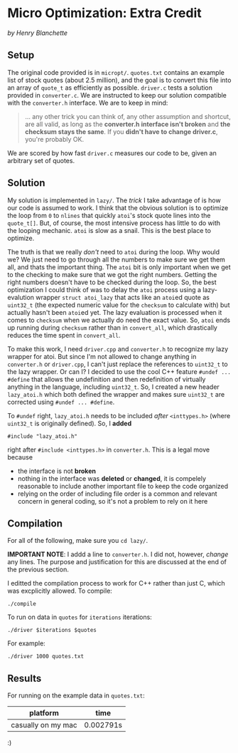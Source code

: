 # Micro Optimization: Extra Credit

_by Henry Blanchette_

## Setup

The original code provided is in `micropt/`. `quotes.txt` contains an example list of stock quotes (about 2.5 million), and the goal is to convert this file into an array of `quote_t` as efficiently as possible. `driver.c` tests a solution provided in `converter.c`. We are instructed to keep our solution compatible with the `converter.h` interface. We are to keep in mind:

> ... any other trick you can think of, any other assumption and shortcut, are all valid, as long as the **converter.h interface isn't broken** and **the checksum stays the same**. If you **didn't have to change driver.c**, you're probably OK.

We are scored by how fast `driver.c` measures our code to be, given an arbitrary set of quotes.

## Solution

My solution is implemented in `lazy/`. The _trick_ I take advantage of is how our code is assumed to work. I think that the obvious solution is to optimize the loop from `0` to `nlines` that quickly `atoi`'s stock quote lines into the `quote_t[]`. But, of course, the most intensive process has little to do with the looping mechanic. `atoi` is slow as a snail. This is the best place to optimize.

The truth is that we really _don't_ need to `atoi` during the loop. Why would we? We just need to go through all the numbers to make sure we get them all, and thats the important thing. The `atoi` bit is only important when we get to the checking to make sure that we got the right numbers. Getting the right numbers doesn't have to be checked during the loop. So, the best optimization I could think of was to delay the `atoi` process using a lazy-evalution wrapper `struct atoi_lazy` that acts like an `atoi`ed quote as `uint32_t` (the expected numeric value for the `checksum` to calculate with) but actually hasn't been `atoi`ed yet. The lazy evaluation is processed when it comes to `checksum` when we actually do need the exact value. So, `atoi` ends up running  during `checksum` rather than in `convert_all`, which drastically reduces the time spent in `convert_all`.

To make this work, I need `driver.cpp` and `converter.h` to recognize my lazy wrapper for atoi. But since I'm not allowed to change anything in `converter.h` or `driver.cpp`, I can't just replace the references to `uint32_t` to the lazy wrapper. Or can I? I decided to use the cool C++ feature `#undef ... #define` that allows the undefinition and then redefinition of virtually anything in the language, including `uint32_t`. So, I created a new header `lazy_atoi.h` which both defined the wrapper and makes sure `uint32_t` are corrected using `#undef ... #define`. 

To `#undef` right, `lazy_atoi.h` needs to be included _after_ `<inttypes.h>` (where `uint32_t` is originally defined). So, I **added**

    #include "lazy_atoi.h"

right after `#include <inttypes.h>` in `converter.h`. This is a legal move because
- the interface is not **broken**
- nothing in the interface was **deleted** or **changed**, it is compelely reasonable to include another important file to keep the code organized
- relying on the order of including file order is a common and relevant concern in general coding, so it's not a problem to rely on it here



## Compilation

For all of the following, make sure you `cd lazy/`.

**IMPORTANT NOTE**: I addd a line to `converter.h`. I did not, however, _change_ any lines. The purpose and justification for this are discussed at the end of the previous section.

I editted the compilation process to work for C++ rather than just C, which was excplicitly allowed. To compile:

    ./compile

To run on data in `quotes` for `iterations` iterations:

    ./driver $iterations $quotes

For example:
    
    ./driver 1000 quotes.txt

## Results

For running on the example data in `quotes.txt`:

| platform | time |
|---|---|
| casually on my mac | 0.002791s |

:)
